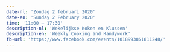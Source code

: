 ```yaml
---
date-nl: 'Zondag 2 februari 2020'
date-en: 'Sunday 2 February 2020'
time: '11:00 – 17:30'
description-nl: 'Wekelijkse Koken en Klussen'
description-en: 'Weekly Cooking and Handywork'
fb-url: 'https://www.facebook.com/events/1018993861811248/'
---
```

